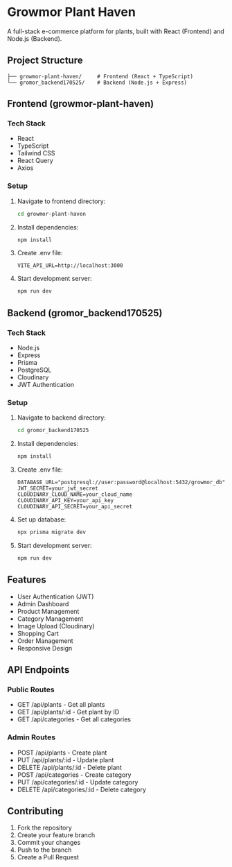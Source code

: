 # Growmor Plant Haven

A full-stack e-commerce platform for plants, built with React (Frontend) and Node.js (Backend).

## Project Structure

```
├── growmor-plant-haven/     # Frontend (React + TypeScript)
└── gromor_backend170525/    # Backend (Node.js + Express)
```

## Frontend (growmor-plant-haven)

### Tech Stack
- React
- TypeScript
- Tailwind CSS
- React Query
- Axios

### Setup
1. Navigate to frontend directory:
   ```bash
   cd growmor-plant-haven
   ```

2. Install dependencies:
   ```bash
   npm install
   ```

3. Create .env file:
   ```
   VITE_API_URL=http://localhost:3000
   ```

4. Start development server:
   ```bash
   npm run dev
   ```

## Backend (gromor_backend170525)

### Tech Stack
- Node.js
- Express
- Prisma
- PostgreSQL
- Cloudinary
- JWT Authentication

### Setup
1. Navigate to backend directory:
   ```bash
   cd gromor_backend170525
   ```

2. Install dependencies:
   ```bash
   npm install
   ```

3. Create .env file:
   ```
   DATABASE_URL="postgresql://user:password@localhost:5432/growmor_db"
   JWT_SECRET=your_jwt_secret
   CLOUDINARY_CLOUD_NAME=your_cloud_name
   CLOUDINARY_API_KEY=your_api_key
   CLOUDINARY_API_SECRET=your_api_secret
   ```

4. Set up database:
   ```bash
   npx prisma migrate dev
   ```

5. Start development server:
   ```bash
   npm run dev
   ```

## Features

- User Authentication (JWT)
- Admin Dashboard
- Product Management
- Category Management
- Image Upload (Cloudinary)
- Shopping Cart
- Order Management
- Responsive Design

## API Endpoints

### Public Routes
- GET /api/plants - Get all plants
- GET /api/plants/:id - Get plant by ID
- GET /api/categories - Get all categories

### Admin Routes
- POST /api/plants - Create plant
- PUT /api/plants/:id - Update plant
- DELETE /api/plants/:id - Delete plant
- POST /api/categories - Create category
- PUT /api/categories/:id - Update category
- DELETE /api/categories/:id - Delete category

## Contributing

1. Fork the repository
2. Create your feature branch
3. Commit your changes
4. Push to the branch
5. Create a Pull Request 